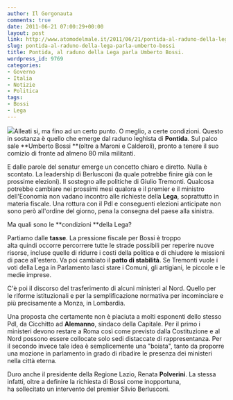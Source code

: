 ```yaml
---
author: Il Gorgonauta
comments: true
date: 2011-06-21 07:00:29+00:00
layout: post
link: http://www.atomodelmale.it/2011/06/21/pontida-al-raduno-della-lega-parla-umberto-bossi/
slug: pontida-al-raduno-della-lega-parla-umberto-bossi
title: Pontida, al raduno della Lega parla Umberto Bossi.
wordpress_id: 9769
categories:
- Governo
- Italia
- Notizie
- Politica
tags:
- Bossi
- Lega
---
```


[![](http://www.atomodelmale.it/wp-content/uploads/2011/06/umberto_bossi_pontida_2011-300x187.jpg)](http://www.atomodelmale.it/wp-content/uploads/2011/06/umberto_bossi_pontida_2011.jpeg)Alleati si, ma fino ad un certo punto. O meglio, a certe condizioni. Questo in sostanza è quello che emerge dal raduno leghista di **Pontida**. Sul palco sale **Umberto Bossi **(oltre a Maroni e Calderoli), pronto a tenere il suo comizio di fronte ad almeno 80 mila militanti.

E dalle parole del senatur emerge un concetto chiaro e diretto. Nulla è scontato. La leadership di Berlusconi (la quale potrebbe finire già con le prossime elezioni). Il sostegno alle politiche di Giulio Tremonti. Qualcosa potrebbe cambiare nei prossimi mesi qualora e il premier e il ministro dell'Economia non vadano incontro alle richieste della **Lega**, soprattutto in materia fiscale. Una rottura con il Pdl e conseguenti elezioni anticipate non sono però all'ordine del giorno, pena la consegna del paese alla sinistra.

Ma quali sono le **condizioni **della Lega?

Partiamo dalle **tasse**. La pressione fiscale per Bossi è troppo alta quindi occorre percorrere tutte le strade possibili per reperire nuove risorse, incluse quelle di ridurre i costi della politica e di chiudere le missioni di pace all'estero. Va poi cambiato il **patto di stabilità**. Se Tremonti vuole i voti della Lega in Parlamento lasci stare i Comuni, gli artigiani, le piccole e le medie imprese.



C'è poi il discorso del trasferimento di alcuni ministeri al Nord. Quello per le riforme istituzionali e per la semplificazione normativa per incominciare e più precisamente a Monza, in Lombardia.

Una proposta che certamente non è piaciuta a molti esponenti dello stesso Pdl, da Cicchitto ad **Alemanno**, sindaco della Capitale. Per il primo i ministeri devono restare a Roma così come previsto dalla Costituzione e al Nord possono essere collocate solo sedi distaccate di rappresentanza. Per il secondo invece tale idea è semplicemente una "boiata", tanto da proporre una mozione in parlamento in grado di ribadire le presenza dei ministeri nella città eterna.

Duro anche il presidente della Regione Lazio, Renata **Polverini**. La stessa infatti, oltre a definire la richiesta di Bossi come inopportuna, ha sollecitato un intervento del premier Silvio Berlusconi.
